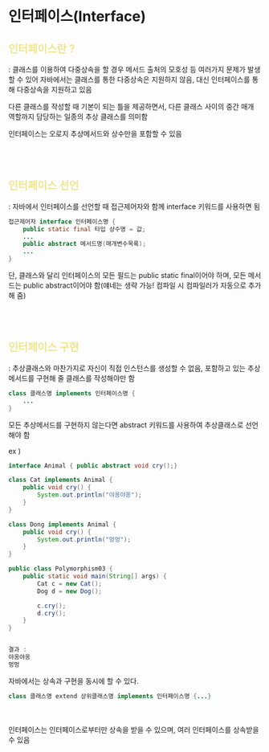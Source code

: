 # 인터페이스(Interface)

## <span style="color:khaki">인터페이스란 ?</span>
: 클래스를 이용하여 다중상속을 할 경우 메서드 출처의 모호성 등 여러가지 문제가 발생할 수 있어 자바에서는 클래스를 통한 다중상속은 지원하지 않음, 대신 인터페이스를 통해 다중상속을 지원하고 있음

다른 클래스를 작성할 때 기본이 되는 틀을 제공하면서, 다른 클래스 사이의 중간 매개 역할까지 담당하는 일종의 추상 클래스를 의미함

인터페이스는 오로지 추상메서드와 상수만을 포함할 수 있음

</br>
</br>

## <span style="color:khaki">인터페이스 선언</span>
: 자바에서 인터페이스를 선언할 때 접근제어자와 함께 interface 키워드를 사용하면 됨

```java
접근제어자 interface 인터페이스명 {
    public static final 타입 상수명 = 값;
    ...
    public abstract 메서드명(매개변수목록);
    ...
}
```

단, 클래스와 달리 인터페이스의 모든 필드는 public  static final이어야 하며, 모든 메서드는 public abstract이어야 함(얘네는 생략 가능! 컴파일 시 컴파일러가 자동으로 추가해 줌)


</br>
</br>

## <span style="color:khaki">인터페이스 구현</span>
: 추상클래스와 마찬가지로 자신이 직접 인스턴스를 생성할 수 없음, 포함하고 있는 추상메서드를 구현해 줄 클래스를 작성해야만 함

```java
class 클래스명 implements 인터페이스명 {
    ...
}
```
모든 추상메서드를 구현하지 않는다면 abstract 키워드를 사용하여 추상클래스로 선언해야 함

ex )

```java
interface Animal { public abstract void cry();}

class Cat implements Animal {
    public void cry() {
        System.out.println("야옹야옹");
    }
}

class Dong implements Animal {
    public void cry() {
        System.out.println("멍멍");
    }
}

public class Polymorphism03 {
    public static void main(String[] args) {
        Cat c = new Cat();
        Dog d = new Dog();

        c.cry();
        d.cry();
    }
}


결과 : 
야옹야옹
멍멍
```


자바에서는 상속과 구현을 동시에 할 수 있다.
```java
class 클래스명 extend 상위클래스명 implements 인터페이스명 {...}
```

</br>
</br>
인터페이스는 인터페이스로부터만 상속을 받을 수 있으며, 여러 인터페이스를 상속받을 수 있음